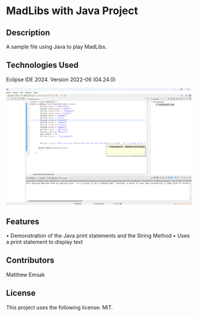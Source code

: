 # <strong> MadLibs with Java Project </strong> #

## <strong> Description </strong> ##
A sample file using Java to play MadLibs.

## <strong> Technologies Used </strong> ##
Eclipse IDE 2024. Version 2022-06 (04.24.0)

![]()<img width="723" alt="image" src="https://github.com/matthew813709/Gitimages/blob/db26e9532c099a11844db55b8ff732057a49b888/Screenshot%202024-02-20%20132000.png">

## <strong> Features </strong> ##
• Demonstration of the Java print statements and the String Method
• Uses a print statement to display text



## <strong> Contributors </strong> ##
Matthew Emsak

## <strong> License </strong> ##
This project uses the following license: MiT.
